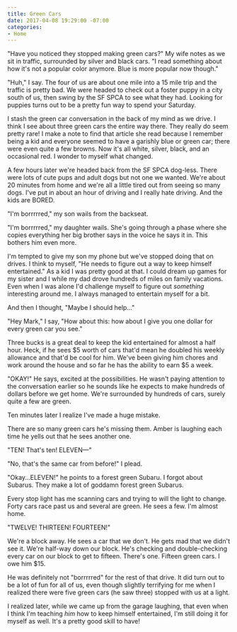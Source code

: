 ```yaml
---
title: Green Cars
date: 2017-04-08 19:29:00 -07:00
categories:
- Home
---
```


"Have you noticed they stopped making green cars?" My wife notes as we sit in traffic, surrounded by silver and black cars. "I read something about how it's not a popular color anymore. Blue is more popular now though."

"Huh," I say. The four of us are about one mile into a 15 mile trip and the traffic is pretty bad. We were headed to check out a foster puppy in a city south of us, then swing by the SF SPCA to see what they had. Looking for puppies turns out to be a pretty fun way to spend your Saturday.

I stash the green car conversation in the back of my mind as we drive. I think I see about three green cars the entire way there. They really do seem pretty rare! I make a note to find that article she read because I remember being a kid and everyone seemed to have a garishly blue or green car; there were even quite a few browns. Now it's all white, silver, black, and an occasional red. I wonder to myself what changed.

A few hours later we're headed back from the SF SPCA dog-less. There were lots of cute pups and adult dogs but not one we wanted. We're about 20 minutes from home and we're all a little tired out from seeing so many dogs. I've put in about an hour of driving and I really hate driving. And the kids are BORED.

"I'm borrrrred," my son wails from the backseat.

"I'm borrrrred," my daughter wails. She's going through a phase where she copies everything her big brother says in the voice he says it in. This bothers him even more.

I'm tempted to give my son my phone but we've stopped doing that on drives. I think to myself, "He needs to figure out a way to keep himself entertained." As a kid I was pretty good at that. I could dream up games for my sister and I while my dad drove hundreds of miles on family vacations. Even when I was alone I'd challenge myself to figure out *something* interesting around me. I always managed to entertain myself for a bit.

And then I thought, "Maybe I should help…"

"Hey Mark," I say, "How about this: how about I give you one dollar for every green car you see."

Three bucks is a great deal to keep the kid entertained for almost a half hour. Heck, if he sees $5 worth of cars that'd mean he doubled his weekly allowance and that'd be cool for him. We've been giving him chores and work around the house and so far he has the ability to earn $5 a week.

"OKAY!" He says, excited at the possibilities. He wasn't paying attention to the conversation earlier so he sounds like he expects  to make hundreds of dollars before we get home. We're surrounded by hundreds of cars, surely quite a few are green.

Ten minutes later I realize I've made a huge mistake.

There are so many green cars he's missing them. Amber is laughing each time he yells out that he sees another one.

"TEN! That's ten! ELEVEN—"

"No, that's the same car from before!" I plead.

"Okay…ELEVEN!" he points to a forest green Subaru. I forgot about Subarus. They make a lot of goddamn forest green Subarus.

Every stop light has me scanning cars and trying to will the light to change. Forty cars race past us and several are green. He sees a few. I'm almost home.

"TWELVE! THIRTEEN! FOURTEEN!"

We're a block away. He sees a car that we don't. He gets mad that we didn't see it. We're half-way down our block. He's checking and double-checking every car on our block to get to fifteen. There's one. Fifteen green cars. I owe him $15.

He was definitely not "borrrrred" for the rest of that drive. It did turn out to be a lot of fun for all of us, even though slightly terrifying for me when I realized there were five green cars (he saw three) stopped with us at a light.

I realized later, while we came up from the garage laughing, that even when I think I'm teaching *him* how to keep himself entertained, I'm still doing it for myself as well. It's a pretty good skill to have!